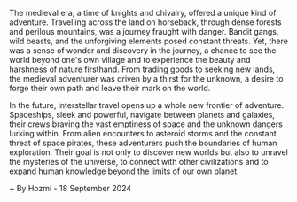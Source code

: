 
The medieval era, a time of knights and chivalry, offered a unique kind of adventure.  Travelling across the land on horseback, through dense forests and perilous mountains, was a journey fraught with danger.  Bandit gangs, wild beasts, and the unforgiving elements posed constant threats.  Yet, there was a sense of wonder and discovery in the journey, a chance to see the world beyond one's own village and to experience the beauty and harshness of nature firsthand.  From trading goods to seeking new lands, the medieval adventurer was driven by a thirst for the unknown, a desire to forge their own path and leave their mark on the world.

In the future, interstellar travel opens up a whole new frontier of adventure.  Spaceships, sleek and powerful, navigate between planets and galaxies, their crews braving the vast emptiness of space and the unknown dangers lurking within.  From alien encounters to asteroid storms and the constant threat of space pirates, these adventurers push the boundaries of human exploration.  Their goal is not only to discover new worlds but also to unravel the mysteries of the universe, to connect with other civilizations and to expand human knowledge beyond the limits of our own planet. 

~ By Hozmi - 18 September 2024
